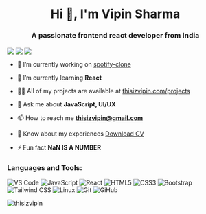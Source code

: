 <h1 align="center">Hi 👋, I'm Vipin Sharma</h1>
<h3 align="center">A passionate frontend react developer from India</h3>

[<img align="center" src="https://img.shields.io/badge/@thisizvipin%20-%231DA1F2.svg?&style=for-the-badge&logo=Twitter&logoColor=white"/>](https://twitter.com/thisizvipin)
[<img align="center" src="https://img.shields.io/badge/thisizvipin%20-%230077B5.svg?&style=for-the-badge&logo=linkedin&logoColor=white"/>](https://linkedin.com/in/thisizvipin)
[<img align="center" src="https://img.shields.io/badge/thisizvipin%20-%23E4405F.svg?&style=for-the-badge&logo=Instagram&logoColor=white"/>](https://instagram.com/thisizvipin)

- 🔭 I’m currently working on [spotify-clone](https://github.com/thisizvipin/spotify-clone)

- 🌱 I’m currently learning **React**

- 👨‍💻 All of my projects are available at [thisizvipin.com/projects](https://vipin-portfolio.netlify.app/#portfolio)

- 💬 Ask me about **JavaScript, UI/UX**

- 📫 How to reach me **thisizvipin@gmail.com**

- 📄 Know about my experiences [Download CV](https://vipin-portfolio.netlify.app/assets/cv.pdf)

- ⚡ Fun fact **NaN IS A NUMBER**

<h3 align="left">Languages and Tools:</h3>
<p align="center">

![VS Code](https://img.shields.io/badge/-VS%20Code-007ACC?style=for-the-badge&logo=Visual%20Studio%20Code&logoColor=white)
![JavaScript](https://img.shields.io/badge/-JavaScript-F7DF1E?style=for-the-badge&logo=JavaScript&logoColor=black)
![React](https://img.shields.io/badge/-React-61DAFB?style=for-the-badge&logo=React&logoColor=black)
![HTML5](https://img.shields.io/badge/-HTML5-E34F26?style=for-the-badge&logo=HTML5&logoColor=white)
![CSS3](https://img.shields.io/badge/-CSS3-1572B6?style=for-the-badge&logo=CSS3&logoColor=white)
![Bootstrap](https://img.shields.io/badge/-BOOTSTRAP-563D7C?style=for-the-badge&logo=Bootstrap&logoColor=white)
![Tailwind CSS](https://img.shields.io/badge/-Tailwind%20CSS-38B2AC?style=for-the-badge&logo=Tailwind%20CSS&logoColor=white)
![Linux](https://img.shields.io/badge/-Linux-FCC624?style=for-the-badge&logo=Linux&logoColor=black)
![Git](https://img.shields.io/badge/-GIt-F05032?style=for-the-badge&logo=Git&logoColor=white)
![GiHub](https://img.shields.io/badge/-GItHUb-181717?style=for-the-badge&logo=GitHub&logoColor=white)

</p>

<p><img align="center" src="https://github-readme-streak-stats.herokuapp.com/?user=thisizvipin&" alt="thisizvipin" /></p>
